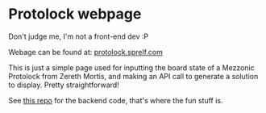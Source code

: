 # Protolock webpage

Don't judge me, I'm not a front-end dev :P

Webage can be found at: [protolock.sprelf.com](https://protolock.sprelf.com)

This is just a simple page used for inputting the board state of a Mezzonic Protolock from Zereth Mortis,
and making an API call to generate a solution to display.  Pretty straightforward!

See [this repo](https://github.com/cgdilley/Protolock-Backend) for the backend code, that's where the fun stuff is.